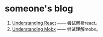 # someone's blog
1. [Understanding React](https://github.com/Chr15t0pher/blog/issues/1) —— 尝试解析react。
2. [Understanding Mobx](https://github.com/Chr15t0pher/blog/issues/2) —— 尝试理解mobx。
